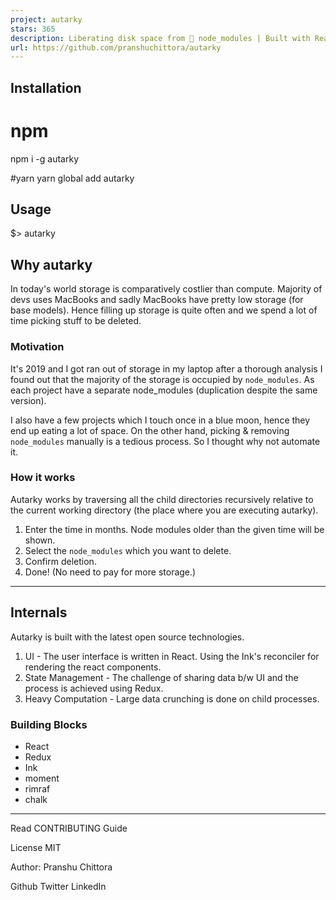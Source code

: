 ```yaml
---
project: autarky
stars: 365
description: Liberating disk space from 📁 node_modules | Built with React
url: https://github.com/pranshuchittora/autarky
---
```


  

Installation
------------

# npm
npm i -g autarky

#yarn
yarn global add autarky

Usage
-----

$\> autarky

Why autarky
-----------

In today's world storage is comparatively costlier than compute. Majority of devs uses MacBooks and sadly MacBooks have pretty low storage (for base models). Hence filling up storage is quite often and we spend a lot of time picking stuff to be deleted.

### Motivation

It's 2019 and I got ran out of storage in my laptop after a thorough analysis I found out that the majority of the storage is occupied by `node_modules`. As each project have a separate node\_modules (duplication despite the same version).

I also have a few projects which I touch once in a blue moon, hence they end up eating a lot of space. On the other hand, picking & removing `node_modules` manually is a tedious process. So I thought why not automate it.

### How it works

Autarky works by traversing all the child directories recursively relative to the current working directory (the place where you are executing autarky).

1.  Enter the time in months. Node modules older than the given time will be shown.
2.  Select the `node_modules` which you want to delete.
3.  Confirm deletion.
4.  Done! (No need to pay for more storage.)

* * *

Internals
---------

Autarky is built with the latest open source technologies.

1.  UI - The user interface is written in React. Using the Ink's reconciler for rendering the react components.
2.  State Management - The challenge of sharing data b/w UI and the process is achieved using Redux.
3.  Heavy Computation - Large data crunching is done on child processes.

### Building Blocks

-   React
-   Redux
-   Ink
-   moment
-   rimraf
-   chalk

* * *

Read CONTRIBUTING Guide

License MIT

Author: Pranshu Chittora

Github Twitter LinkedIn

